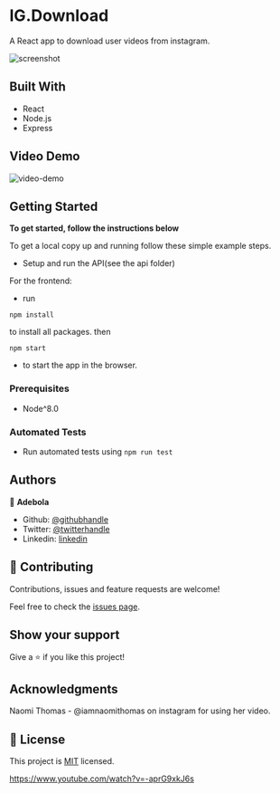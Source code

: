 # IG.Download

A React app to download user videos from instagram.

![screenshot](./screenshot.png)

## Built With

- React
- Node.js
- Express

## Video Demo

![video-demo](./ig_downloader_demo.gif)

## Getting Started

**To get started, follow the instructions below**

To get a local copy up and running follow these simple example steps.

- Setup and run the API(see the api folder)

For the frontend:

- run

```
npm install
```

to install all packages. then

```
npm start
```

- to start the app in the browser.

### Prerequisites

- Node^8.0

### Automated Tests

- Run automated tests using `npm run test`

## Authors

👤 **Adebola**

- Github: [@githubhandle](https://github.com/onedebos)
- Twitter: [@twitterhandle](https://twitter.com/debosthefirst)
- Linkedin: [linkedin](https://www.linkedin.com/in/adebola-niran/)

## 🤝 Contributing

Contributions, issues and feature requests are welcome!

Feel free to check the [issues page](issues/).

## Show your support

Give a ⭐️ if you like this project!

## Acknowledgments

Naomi Thomas - @iamnaomithomas on instagram for using her video.

## 📝 License

This project is [MIT](lic.url) licensed.

https://www.youtube.com/watch?v=-aprG9xkJ6s
